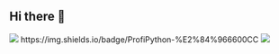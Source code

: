 ## Hi there 👋

<img src="https://img.shields.io/badge/Python-7FFFD4?style=for-the-badge&logo=python&logoColor=black" />
https://img.shields.io/badge/ProfiPython-%E2%84%966600CC
<img src="[https://img.shields.io/badge/Python-7FFFD4](https://img.shields.io/badge/ProfiPython-%E2%84%966600CC)?style=for-the-badge&logo=python&logoColor=black" />
